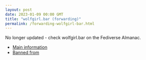 ```yaml
---
layout: post
date: 2023-01-09 00:00 GMT
title: "wolfgirl.bar (forwarding)"
permalink: /forwarding-wolfgirl-bar.html
---
```


No longer updated - check wolfgirl.bar on the Fediverse Almanac.

* [Main information](https://www.fediversealmanac.com/api/v1/instances/wolfgirl.bar)
* [Banned from](https://www.fediversealmanac.com/api/v1/instances/wolfgirl.bar/banned_from)

